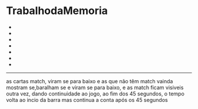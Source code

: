 # TrabalhodaMemoria
*
*
*
*
*
*
*
**********************


as cartas match, viram se para baixo e as que não têm match vainda mostram se,baralham se e viram se para baixo, e as match ficam visiveis outra vez, dando continuidade ao jogo, ao fim dos 45 segundos, o tempo volta ao incio da barra mas continua a conta após os 45 segundos